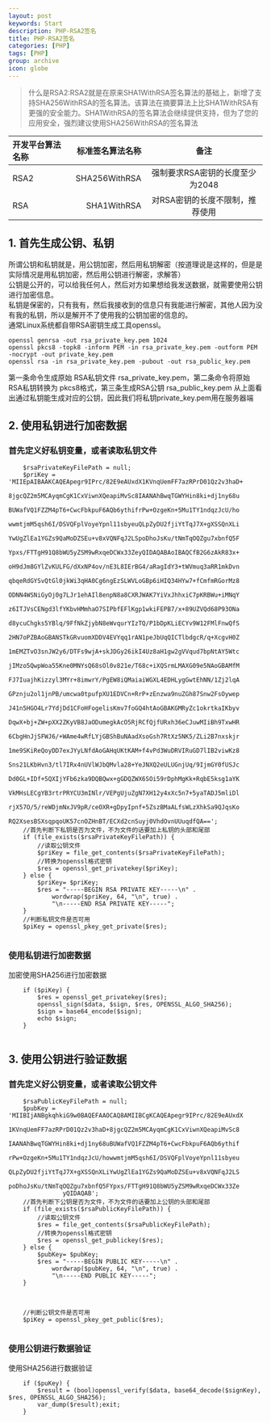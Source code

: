 ```yaml
---
layout: post
keywords: Start
description: PHP-RSA2签名
title: PHP-RSA2签名
categories: [PHP]
tags: [PHP]
group: archive
icon: globe
---
```



>什么是RSA2:RSA2就是在原来SHA1WithRSA签名算法的基础上，新增了支持SHA256WithRSA的签名算法。该算法在摘要算法上比SHA1WithRSA有更强的安全能力。SHA1WithRSA的签名算法会继续提供支持，但为了您的应用安全，强烈建议使用SHA256WithRSA的签名算法


| 开发平台算法名称  |  标准签名算法名称 |         备注                  |
| :--------       | --------:       | :----------------------------:|
| RSA2            | SHA256WithRSA   |  强制要求RSA密钥的长度至少为2048 |
| RSA             | SHA1WithRSA     |  对RSA密钥的长度不限制，推荐使用 |



## 1. 首先生成公钥、私钥
所谓公钥和私钥就是，用公钥加密，然后用私钥解密（按道理说是这样的，但是是实际情况是用私钥加密，然后用公钥进行解密，求解答）<br>
公钥是公开的，可以给我任何人，然后对方如果想给我发送数据，就需要使用公钥进行加密信息。<br>
私钥是保密的，只有我有，然后我接收到的信息只有我能进行解密，其他人因为没有我的私钥，所以是解开不了使用我的公钥加密的信息的。<br >
通常Linux系统都自带RSA密钥生成工具openssl。

```
openssl genrsa -out rsa_private_key.pem 1024
openssl pkcs8 -topk8 -inform PEM -in rsa_private_key.pem -outform PEM -nocrypt -out private_key.pem
openssl rsa -in rsa_private_key.pem -pubout -out rsa_public_key.pem
```
第一条命令生成原始 RSA私钥文件 rsa_private_key.pem，第二条命令将原始 RSA私钥转换为 pkcs8格式，第三条生成RSA公钥 rsa_public_key.pem
从上面看出通过私钥能生成对应的公钥，因此我们将私钥private_key.pem用在服务器端


## 2. 使用私钥进行加密数据
### 首先定义好私钥变量，或者读取私钥文件
    
```
    $rsaPrivateKeyFilePath = null;
    $priKey = 'MIIEpAIBAAKCAQEApegr9IPrc/82E9eAUxdX1KVnqUemFF7azRPrD01Qz2v3haD+
               8jgcQZ2m5MCAyqmCgK1CxViwnXQeapiMvSc8IAANAhBwqTGWYHin8ki+dj1ny68u
               BUWafVQ1FZZM4pT6+CwcFbkpuF6AQb6ythifrPw+OzgeKn+5Mu1TY1ndqzJcU/ho
               wwmtjmM5qsh6I/DSVQFplVoyeYpnl11sbyeuQLpZyDU2fjiYtTqJ7X+gXSSQnXLi
               YwUgZlEa1YGZs9QaMoDZSEu+v8xVQNFqJ2LSpoDhoJsKu/tNmTqOQZgu7xbnfQ5F
               Ypxs/FTTgH91Q8bWU5yZSM9wRxqeDCWx33ZeyQIDAQABAoIBAQCfB2G6zAkR83x+
               oH9dJm8GYlZvKULFG/dXxNP4ov/nE3L8IErBG4/aRagIdY3+tWVmuq3aRR1mkDvn
               qbqeRdGYSvQtGl0jkWi3qHA0Cg6ngEzSLWVLoGBp6iHIQ34HYw7+fCmfmRGorMz8
               ODNN4WSNiGyOj0g7LJr1ehAIl8enpN8a8CXRJWAK7YiVxJhhxiC7pKRBWu+iMNqY
               z6ITJVsCENgd3lfYKbvHMmhaO7SIPbfEFlKgp1wkiFEPB7/x+89UZVQd68P93ONa
               d8ycuChgks5YBlq/9FfNkZjybN8eWvqurYIzTQ/P1bDpKLiECYv9W12FMlFnwQfS
               2HN7oPZBAoGBANSTkGRvuomXDDV4EVYqq1rAN1peJbUqQICTlbdgcR/q+XcgvH0Z
               1mEMZTvO3snJW2y6/DTFs9wjA+skJDGy26ikI4Uz8aH1gw2gVVqud7bpNtAY5Wtc
               jIMzo5QwpWoa55Kne0MNYsQ68sOl0v821e/T68c+iXQSrmLMAXG09e5NAoGBAMfM
               FJ7IuajhKizzyl3MYr+8imwrY/PgEW8iQMaiaiWGXL4EDHLygGwtEhNN/1Zj2lqA
               GPznju2ol1jnPB/umcwa0tpufpXU1EDVCn+RrP+zEnzwa9nuZGh87Snw2FsOywep
               J41n5HGO4Lr7YdjDd1CFoHFogelisKmv7foGQ4htAoGBAKGMRyZc1okrtkaIKbyv
               DqwX+bj+ZW+pXX2ZKyVB8JaODumegkAcO5RjRCfQjfURxh36eCJuwMIiBh9TxwHR
               6CbgHnJjSFWJ6/+WAme4wRfLYjGBShBuNAadXsoGsh7RtXz5NK5/ZLi2B7nxskjr
               1me9SKiReQoyDD7exJYyLNfdAoGAHqUKtKAM+f4vPd3WuDRVIRuGD7lIB2viwKz8
               Sns21LKbHvn3/tl7IRx4nUVlWJbQMvla28+YeJNXQ2eULUGnjUq/9IjmGY0fUSJc
               Dd0GL+IDf+5QXIjYFb6zka9DQBQwx+gGDQZWX6SOi59rDphMgKk+RqbE5ksg1aYK
               VkMHsLECgYB3rtrPRYCU3mINlr/VEPgUjuZgN7XH12y4xXc5n7+5yaTADJ5mliDl
               rjX57O/5/reWDjmNxJV9pR/ceOXR+gDpyIpnf+5ZszBMaALfsWLzXhkSa9QJqsKo
               RQ2XsesBSXsqpqoUK57cnOZHnBT/ECXd2cnSuyj0VhdOvnUUuqdfQA==';
    //首先判断下私钥是否为文件，不为文件的话要加上私钥的头部和尾部
    if (file_exists($rsaPrivateKeyFilePath)) {
        //读取公钥文件
        $priKey = file_get_contents($rsaPrivateKeyFilePath);
        //转换为openssl格式密钥
        $res = openssl_get_privatekey($priKey);
    } else {
        $priKey= $priKey;
        $res = "-----BEGIN RSA PRIVATE KEY-----\n" .
            wordwrap($priKey, 64, "\n", true) .
            "\n-----END RSA PRIVATE KEY-----";
    }
    //判断私钥文件是否可用
    $piKey = openssl_pkey_get_private($res);
    		
```
### 使用私钥进行加密数据
加密使用SHA256进行加密数据
```
    if ($piKey) {
        $res = openssl_get_privatekey($res);
        openssl_sign($data, $sign, $res, OPENSSL_ALGO_SHA256);
        $sign = base64_encode($sign);
        echo $sign;
    }
    
```


## 3. 使用公钥进行验证数据
### 首先定义好公钥变量，或者读取公钥文件
    
```
    $rsaPublicKeyFilePath = null;
    $pubKey = 'MIIBIjANBgkqhkiG9w0BAQEFAAOCAQ8AMIIBCgKCAQEApegr9IPrc/82E9eAUxdX
               1KVnqUemFF7azRPrD01Qz2v3haD+8jgcQZ2m5MCAyqmCgK1CxViwnXQeapiMvSc8
               IAANAhBwqTGWYHin8ki+dj1ny68uBUWafVQ1FZZM4pT6+CwcFbkpuF6AQb6ythif
               rPw+OzgeKn+5Mu1TY1ndqzJcU/howwmtjmM5qsh6I/DSVQFplVoyeYpnl11sbyeu
               QLpZyDU2fjiYtTqJ7X+gXSSQnXLiYwUgZlEa1YGZs9QaMoDZSEu+v8xVQNFqJ2LS
               poDhoJsKu/tNmTqOQZgu7xbnfQ5FYpxs/FTTgH91Q8bWU5yZSM9wRxqeDCWx33Ze
               yQIDAQAB';
    //首先判断下公钥是否为文件，不为文件的话要加上公钥的头部和尾部
    if (file_exists($rsaPublicKeyFilePath)) {
        //读取公钥文件
        $res = file_get_contents($rsaPublicKeyFilePath);
        //转换为openssl格式密钥
        $res = openssl_get_publickey($res);
    } else {
        $pubKey= $pubKey;
        $res = "-----BEGIN PUBLIC KEY-----\n" .
            wordwrap($pubKey, 64, "\n", true) .
            "\n-----END PUBLIC KEY-----";
    }


    
    //判断公钥文件是否可用
    $piKey = openssl_pkey_get_public($res);
    		
```

### 使用公钥进行数据验证
使用SHA256进行数据验证
```
    if ($puKey) {
        $result = (bool)openssl_verify($data, base64_decode($signKey), $res, OPENSSL_ALGO_SHA256);
        var_dump($result);exit;
    }
    
```

